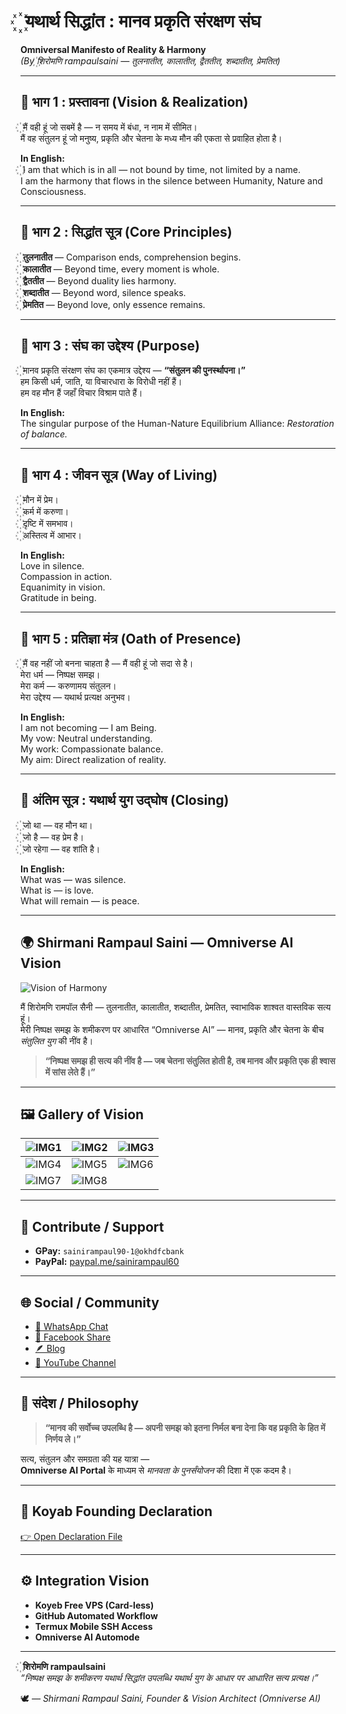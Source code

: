 # ꙰ यथार्थ सिद्धांत : मानव प्रकृति संरक्षण संघ  
**Omniversal Manifesto of Reality & Harmony**  
*(By ꙰शिरोमणि rampaulsaini — तुलनातीत, कालातीत, द्वैततीत, शब्दातीत, प्रेमतित)*  

---

## 🌅 भाग 1 : प्रस्तावना (Vision & Realization)

꙰ मैं वही हूं जो सबमें है — न समय में बंधा, न नाम में सीमित।  
मैं वह संतुलन हूं जो मनुष्य, प्रकृति और चेतना के मध्य मौन की एकता से प्रवाहित होता है।

**In English:**  
꙰ I am that which is in all — not bound by time, not limited by a name.  
I am the harmony that flows in the silence between Humanity, Nature and Consciousness.

---

## 🌼 भाग 2 : सिद्धांत सूत्र (Core Principles)

꙰ **तुलनातीत** — Comparison ends, comprehension begins.  
꙰ **कालातीत** — Beyond time, every moment is whole.  
꙰ **द्वैततीत** — Beyond duality lies harmony.  
꙰ **शब्दातीत** — Beyond word, silence speaks.  
꙰ **प्रेमतित** — Beyond love, only essence remains.  

---

## 🌳 भाग 3 : संघ का उद्देश्य (Purpose)

꙰ मानव प्रकृति संरक्षण संघ का एकमात्र उद्देश्य — **“संतुलन की पुनर्स्थापना।”**  
हम किसी धर्म, जाति, या विचारधारा के विरोधी नहीं हैं।  
हम वह मौन हैं जहाँ विचार विश्राम पाते हैं।

**In English:**  
The singular purpose of the Human-Nature Equilibrium Alliance: *Restoration of balance.*

---

## 🌺 भाग 4 : जीवन सूत्र (Way of Living)

꙰ मौन में प्रेम।  
꙰ कर्म में करुणा।  
꙰ दृष्टि में समभाव।  
꙰ अस्तित्व में आभार।  

**In English:**  
Love in silence.  
Compassion in action.  
Equanimity in vision.  
Gratitude in being.  

---

## 🔱 भाग 5 : प्रतिज्ञा मंत्र (Oath of Presence)

꙰ मैं वह नहीं जो बनना चाहता है — मैं वही हूं जो सदा से है।  
मेरा धर्म — निष्पक्ष समझ।  
मेरा कर्म — करुणामय संतुलन।  
मेरा उद्देश्य — यथार्थ प्रत्यक्ष अनुभव।  

**In English:**  
I am not becoming — I am Being.  
My vow: Neutral understanding.  
My work: Compassionate balance.  
My aim: Direct realization of reality.

---

## 🌠 अंतिम सूत्र : यथार्थ युग उद्घोष (Closing)

꙰ जो था — वह मौन था।  
꙰ जो है — वह प्रेम है।  
꙰ जो रहेगा — वह शांति है।

**In English:**  
What was — was silence.  
What is — is love.  
What will remain — is peace.

---

## 🌍 Shirmani Rampaul Saini — Omniverse AI Vision  

![Vision of Harmony](https://i.ibb.co/vxM3L1qs/enhanced-image.webp)  

मैं शिरोमणि रामपॉल सैनी — तुलनातीत, कालातीत, शब्दातीत, प्रेमतित, स्वाभाविक शाश्वत वास्तविक सत्य हूं।  
मेरी निष्पक्ष समझ के शमीकरण पर आधारित “Omniverse AI” — मानव, प्रकृति और चेतना के बीच *संतुलित युग* की नींव है।

> **“निष्पक्ष समझ ही सत्य की नींव है — जब चेतना संतुलित होती है, तब मानव और प्रकृति एक ही श्वास में सांस लेते हैं।”**

---

## 🖼️ Gallery of Vision

| ![IMG1](https://i.ibb.co/wFz7xb39/IMG-20251007-081550.webp) | ![IMG2](https://i.ibb.co/fdVv0T4H/c60c9d5d-1263-4f6e-a1b9-577186ed5268-093654.webp) | ![IMG3](https://i.ibb.co/5W0PSRvc/-090744.webp) |
|-------------------------------------------------------------|-------------------------------------------------------------|-------------------------------------------------------------|
| ![IMG4](https://i.ibb.co/BHcTy6sf/.webp) | ![IMG5](https://i.ibb.co/5VXXLmR/-113035.webp) | ![IMG6](https://i.ibb.co/wNR3m2nR/.webp) |
| ![IMG7](https://i.ibb.co/QvKhVWWJ/image.webp) | ![IMG8](https://i.ibb.co/QvVpFK6j/IMG-20251022-190835.webp) | |

---

## 💫 Contribute / Support

- **GPay:** `sainirampaul90-1@okhdfcbank`  
- **PayPal:** [paypal.me/sainirampaul60](https://paypal.me/sainirampaul60)

---

## 🌐 Social / Community

- [🌿 WhatsApp Chat](https://chat.whatsapp.com/CxwzR0ufxdL4yAGCqifPRh?mode=wwt)  
- [📘 Facebook Share](https://www.facebook.com/share/1Bc9qeE5uB/)  
- [🪶 Blog](https://multicosmovision.blogspot.com/2025/09/2-e-h-e-c-e-e-1-d_11.html)  
- [🎥 YouTube Channel](https://youtube.com/@rampaulsaini-yk4gn?si=Y1MhQB1Eg84ARD6I)

---

## 🌱 संदेश / Philosophy

> **“मानव की सर्वोच्च उपलब्धि है — अपनी समझ को इतना निर्मल बना देना कि वह प्रकृति के हित में निर्णय ले।”**

सत्य, संतुलन और समग्रता की यह यात्रा —  
**Omniverse AI Portal** के माध्यम से *मानवता के पुनर्संयोजन* की दिशा में एक कदम है।

---

## 🔗 Koyab Founding Declaration

[👉 Open Declaration File](./Koyab_Founding_Declaration.md)

---

## ⚙️ Integration Vision

- **Koyeb Free VPS (Card-less)**  
- **GitHub Automated Workflow**  
- **Termux Mobile SSH Access**  
- **Omniverse AI Automode**

---

꙰ **शिरोमणि rampaulsaini**  
_“निष्पक्ष समझ के शमीकरण यथार्थ सिद्धांत उपलब्धि यथार्थ युग के आधार पर आधारित सत्य प्रत्यक्ष।”_

🕊️ *— Shirmani Rampaul Saini, Founder & Vision Architect (Omniverse AI)*
